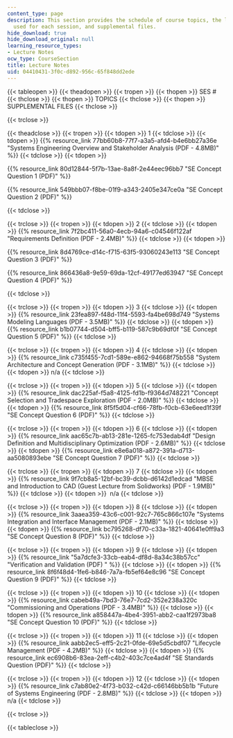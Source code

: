 ```yaml
---
content_type: page
description: This section provides the schedule of course topics, the lecture notes
  used for each session, and supplemental files.
hide_download: true
hide_download_original: null
learning_resource_types:
- Lecture Notes
ocw_type: CourseSection
title: Lecture Notes
uid: 04410431-3f0c-d892-956c-65f848dd2ede
---
```


{{< tableopen >}}
{{< theadopen >}}
{{< tropen >}}
{{< thopen >}}
SES #
{{< thclose >}}
{{< thopen >}}
TOPICS
{{< thclose >}}
{{< thopen >}}
SUPPLEMENTAL FILES
{{< thclose >}}

{{< trclose >}}

{{< theadclose >}}
{{< tropen >}}
{{< tdopen >}}
1
{{< tdclose >}}
{{< tdopen >}}
{{% resource_link 77bb60b8-77f7-a3a5-afd4-b4e6bb27a36e "Systems Engineering Overview and Stakeholder Analysis (PDF - 4.8MB)" %}}
{{< tdclose >}}
{{< tdopen >}}


{{% resource_link 80d12844-5f7b-13ae-8a8f-2e44eec96bb7 "SE Concept Question 1 (PDF)" %}}

{{% resource_link 549bbb07-f8be-01f9-a343-2405e347ce0a "SE Concept Question 2 (PDF)" %}}


{{< tdclose >}}

{{< trclose >}}
{{< tropen >}}
{{< tdopen >}}
2
{{< tdclose >}}
{{< tdopen >}}
{{% resource_link 7f2bc411-56a0-4ecb-94a6-c04546f122af "Requirements Definition (PDF - 2.4MB)" %}}
{{< tdclose >}}
{{< tdopen >}}


{{% resource_link 8d4769ce-d14c-f715-63f5-93060243e113 "SE Concept Question 3 (PDF)" %}}

{{% resource_link 866436a8-9e59-69da-12cf-49177ed63947 "SE Concept Question 4 (PDF)" %}}


{{< tdclose >}}

{{< trclose >}}
{{< tropen >}}
{{< tdopen >}}
3
{{< tdclose >}}
{{< tdopen >}}
{{% resource_link 23fea897-f48d-11f4-5593-fa4be698d749 "Systems Modeling Languages (PDF - 3.5MB)" %}}
{{< tdclose >}}
{{< tdopen >}}
{{% resource_link b1b07744-d504-bff5-b119-587c9b69df0f "SE Concept Question 5 (PDF)" %}}
{{< tdclose >}}

{{< trclose >}}
{{< tropen >}}
{{< tdopen >}}
4
{{< tdclose >}}
{{< tdopen >}}
{{% resource_link c735f455-7cd1-589e-e862-94668f75b558 "System Architecture and Concept Generation (PDF - 3.1MB)" %}}
{{< tdclose >}}
{{< tdopen >}}
n/a
{{< tdclose >}}

{{< trclose >}}
{{< tropen >}}
{{< tdopen >}}
5
{{< tdclose >}}
{{< tdopen >}}
{{% resource_link dac225af-f5a8-4125-fd1b-f9364d748221 "Concept Selection and Tradespace Exploration (PDF - 2.0MB)" %}}
{{< tdclose >}}
{{< tdopen >}}
{{% resource_link 8f5f5d04-cf66-78fb-f0cb-63e6eed1f39f "SE Concept Question 6 (PDF)" %}}
{{< tdclose >}}

{{< trclose >}}
{{< tropen >}}
{{< tdopen >}}
6
{{< tdclose >}}
{{< tdopen >}}
{{% resource_link aac65c7b-ab13-281e-1265-fc753edab4df "Design Definition and Multidisciplinary Optimization (PDF - 2.6MB)" %}}
{{< tdclose >}}
{{< tdopen >}}
{{% resource_link e8e6a018-a872-391a-d713-aa5080893ebe "SE Concept Question 7 (PDF)" %}}
{{< tdclose >}}

{{< trclose >}}
{{< tropen >}}
{{< tdopen >}}
7
{{< tdclose >}}
{{< tdopen >}}
{{% resource_link 9f7cb8a5-12bf-bc39-dcbb-d6142d1edcad "MBSE and Introduction to CAD (Guest Lecture from Solidworks) (PDF - 1.9MB)" %}}
{{< tdclose >}}
{{< tdopen >}}
 n/a
{{< tdclose >}}

{{< trclose >}}
{{< tropen >}}
{{< tdopen >}}
8
{{< tdclose >}}
{{< tdopen >}}
{{% resource_link 3aaea359-43c6-c001-92c7-765c866c107e "Systems Integration and Interface Management (PDF - 2.1MB)" %}}
{{< tdclose >}}
{{< tdopen >}}
{{% resource_link bc795268-df70-c33a-1821-40641e0ff9a3 "SE Concept Question 8 (PDF)" %}}
{{< tdclose >}}

{{< trclose >}}
{{< tropen >}}
{{< tdopen >}}
9
{{< tdclose >}}
{{< tdopen >}}
{{% resource_link "5a7dcfe3-33cb-eab4-df8d-8a34c38b57cc" "Verification and Validation (PDF)   " %}}
{{< tdclose >}}
{{< tdopen >}}
{{% resource_link 8f6f48d4-1fe6-b846-7a7a-fb5ef64e8c96 "SE Concept Question 9 (PDF)" %}}
{{< tdclose >}}

{{< trclose >}}
{{< tropen >}}
{{< tdopen >}}
10
{{< tdclose >}}
{{< tdopen >}}
{{% resource_link cabeb49a-7bd3-76e7-7cd2-352e238a320c "Commissioning and Operations (PDF - 3.4MB)" %}}
{{< tdclose >}}
{{< tdopen >}}
{{% resource_link a858447a-4be4-3951-abb2-caa1f2973ba8 "SE Concept Question 10 (PDF)" %}}
{{< tdclose >}}

{{< trclose >}}
{{< tropen >}}
{{< tdopen >}}
11
{{< tdclose >}}
{{< tdopen >}}
{{% resource_link aabb2ec5-eff5-2c21-0fde-69e5d5cbdf07 "Lifecycle Management (PDF - 4.2MB)" %}}
{{< tdclose >}}
{{< tdopen >}}
{{% resource_link ec6908b6-83ea-2eff-c4b2-403c7ce4ad4f "SE Standards Question (PDF)" %}}
{{< tdclose >}}

{{< trclose >}}
{{< tropen >}}
{{< tdopen >}}
12
{{< tdclose >}}
{{< tdopen >}}
{{% resource_link c7ab80e2-4f73-b032-c42d-c66146bb5b1b "Future of Systems Engineering (PDF - 2.8MB)" %}}
{{< tdclose >}}
{{< tdopen >}}
n/a
{{< tdclose >}}

{{< trclose >}}

{{< tableclose >}}